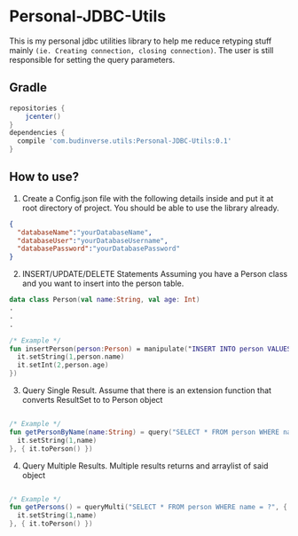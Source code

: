 # Personal-JDBC-Utils
This is my personal jdbc utilities library to help me reduce retyping stuff mainly `(ie. Creating connection, closing connection)`.
The user is still responsible for setting the query parameters.

## Gradle
```groovy
repositories {
    jcenter()
}
dependencies {
  compile 'com.budinverse.utils:Personal-JDBC-Utils:0.1'
}

```

## How to use?

1. Create a Config.json file with the following details inside and put it at root directory of project. You should be able to 
use the library already.
```json
{
  "databaseName":"yourDatabaseName",
  "databaseUser":"yourDatabaseUsername",
  "databasePassword":"yourDatabasePassword"
}
```

2. INSERT/UPDATE/DELETE Statements
Assuming you have a Person class and you want to insert into the person table.
```kotlin
data class Person(val name:String, val age: Int)
.
.
.

/* Example */
fun insertPerson(person:Person) = manipulate("INSERT INTO person VALUES (?,?)",{
  it.setString(1,person.name)
  it.setInt(2,person.age)
})
```

3. Query Single Result.
Assume that there is an extension function that converts ResultSet to to Person object
```kotlin

/* Example */
fun getPersonByName(name:String) = query("SELECT * FROM person WHERE name = ?", {
  it.setString(1,name)
}, { it.toPerson() })

```

4. Query Multiple Results.
Multiple results returns and arraylist of said object
```kotlin

/* Example */
fun getPersons() = queryMulti("SELECT * FROM person WHERE name = ?", {
  it.setString(1,name)
}, { it.toPerson() })

```
